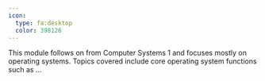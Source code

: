 ```yaml
---
icon:
  type: fa:desktop
  color: 398126
---
```


This module follows on from Computer Systems 1 and focuses mostly on operating systems. Topics covered include core operating system functions such as ... 
